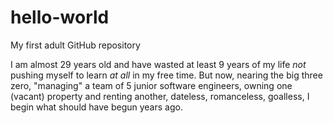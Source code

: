 # hello-world
My first adult GitHub repository

I am almost 29 years old and have wasted at least 9 years of my life *not* pushing myself to learn *at all* in my free time. But now, nearing the big three zero, "managing" a team of 5 junior software engineers, owning one (vacant) property and renting another, dateless, romanceless, goalless, I begin what should have begun years ago.
